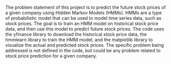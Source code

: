 The problem statement of this project  is to predict the future stock prices of a given company using Hidden Markov Models (HMMs). HMMs are a type of probabilistic model that can be used to model time series data, such as stock prices. The goal is to train an HMM model on historical stock price data, and then use this model to predict future stock prices. The code uses the yfinance library to download the historical stock price data, the hmmlearn library to train the HMM model, and the matplotlib library to visualize the actual and predicted stock prices. The specific problem being addressed is not defined in the code, but could be any problem related to stock price prediction for a given company.
